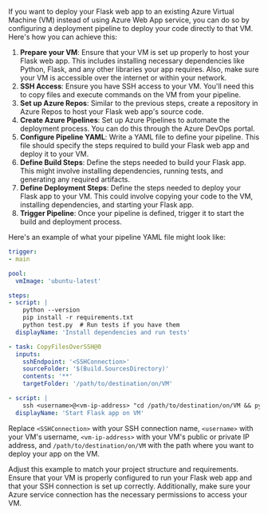 

If you want to deploy your Flask web app to an existing Azure Virtual Machine (VM) instead of using Azure Web App service, you can do so by configuring a deployment pipeline to deploy your code directly to that VM. Here's how you can achieve this:

1. **Prepare your VM**: Ensure that your VM is set up properly to host your Flask web app. This includes installing necessary dependencies like Python, Flask, and any other libraries your app requires. Also, make sure your VM is accessible over the internet or within your network.
2. **SSH Access**: Ensure you have SSH access to your VM. You'll need this to copy files and execute commands on the VM from your pipeline.
3. **Set up Azure Repos**: Similar to the previous steps, create a repository in Azure Repos to host your Flask web app's source code.
4. **Create Azure Pipelines**: Set up Azure Pipelines to automate the deployment process. You can do this through the Azure DevOps portal.
5. **Configure Pipeline YAML**: Write a YAML file to define your pipeline. This file should specify the steps required to build your Flask web app and deploy it to your VM.
6. **Define Build Steps**: Define the steps needed to build your Flask app. This might involve installing dependencies, running tests, and generating any required artifacts.
7. **Define Deployment Steps**: Define the steps needed to deploy your Flask app to your VM. This could involve copying your code to the VM, installing dependencies, and starting your Flask app.
8. **Trigger Pipeline**: Once your pipeline is defined, trigger it to start the build and deployment process.

Here's an example of what your pipeline YAML file might look like:

```yaml
trigger:
- main

pool:
  vmImage: 'ubuntu-latest'

steps:
- script: |
    python --version
    pip install -r requirements.txt
    python test.py  # Run tests if you have them
  displayName: 'Install dependencies and run tests'

- task: CopyFilesOverSSH@0
  inputs:
    sshEndpoint: '<SSHConnection>'
    sourceFolder: '$(Build.SourcesDirectory)'
    contents: '**'
    targetFolder: '/path/to/destination/on/VM'

- script: |
    ssh <username>@<vm-ip-address> "cd /path/to/destination/on/VM && python your_app.py"
  displayName: 'Start Flask app on VM'
```

Replace `<SSHConnection>` with your SSH connection name, `<username>` with your VM's username, `<vm-ip-address>` with your VM's public or private IP address, and `/path/to/destination/on/VM` with the path where you want to deploy your app on the VM.

Adjust this example to match your project structure and requirements. Ensure that your VM is properly configured to run your Flask web app and that your SSH connection is set up correctly. Additionally, make sure your Azure service connection has the necessary permissions to access your VM.
